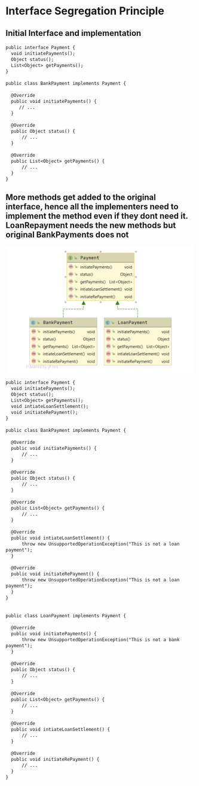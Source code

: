 # Interface Segregation Principle

## Initial Interface and implementation

```
public interface Payment { 
  void initiatePayments();
  Object status();
  List<Object> getPayments();
}

public class BankPayment implements Payment {

  @Override
  public void initiatePayments() {
     // ...
  }

  @Override
  public Object status() {
      // ...
  }

  @Override
  public List<Object> getPayments() {
      // ...
  }
}
```


##  More methods get added to the original interface, hence all the implementers need to implement the method even if they dont need it. LoanRepayment needs the new methods but original BankPayments does not

![Segregate interfaces principle violated](violate.png)

```
public interface Payment {
  void initiatePayments();
  Object status();
  List<Object> getPayments();
  void intiateLoanSettlement();
  void initiateRePayment();
}

public class BankPayment implements Payment {

  @Override
  public void initiatePayments() {
      // ...
  }

  @Override
  public Object status() {
      // ...
  }

  @Override
  public List<Object> getPayments() {
      // ...
  }

  @Override
  public void intiateLoanSettlement() {
      throw new UnsupportedOperationException("This is not a loan payment");
  }

  @Override
  public void initiateRePayment() {
      throw new UnsupportedOperationException("This is not a loan payment");
  }
}


public class LoanPayment implements Payment {

  @Override
  public void initiatePayments() {
      throw new UnsupportedOperationException("This is not a bank payment");
  }

  @Override
  public Object status() {
      // ...
  }

  @Override
  public List<Object> getPayments() {
      // ...
  }

  @Override
  public void intiateLoanSettlement() {
      // ...
  }

  @Override
  public void initiateRePayment() {
      // ...
  }
}
```

